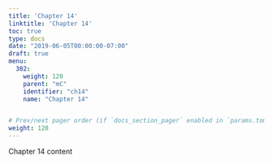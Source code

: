 ```yaml
---
title: 'Chapter 14' 
linktitle: 'Chapter 14'
toc: true
type: docs
date: "2019-06-05T00:00:00-07:00"
draft: true
menu:
  302:
    weight: 120
    parent: "mC"
    identifier: "ch14"
    name: "Chapter 14"


# Prev/next pager order (if `docs_section_pager` enabled in `params.toml`)
weight: 120
---
```

Chapter 14 content
